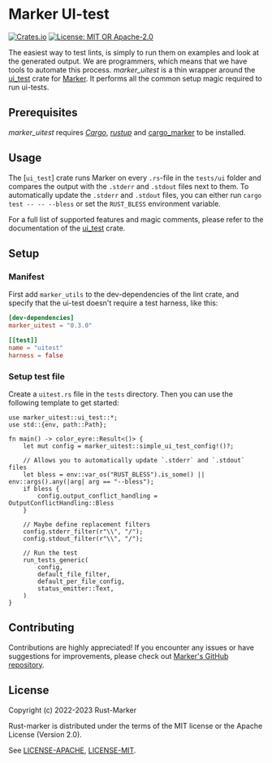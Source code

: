 # Marker UI-test

[![Crates.io](https://img.shields.io/crates/v/marker_uitest.svg)](https://crates.io/crates/marker_uitest)
[![License: MIT OR Apache-2.0](https://img.shields.io/crates/l/marker_uitest.svg)](#license)

The easiest way to test lints, is simply to run them on examples and look at the generated output. We are programmers, which means that we have tools to automate this process. *marker_uitest* is a thin wrapper around the [ui_test] crate for [Marker]. It performs all the common setup magic required to run ui-tests.

[ui_test]: https://crates.io/crates/ui_test
[Marker]: https://github.com/rust-marker/marker

## Prerequisites

*marker_uitest* requires *[Cargo]*, *[rustup]* and [cargo_marker] to be installed.

[Cargo]: https://github.com/rust-lang/cargo/
[rustup]: https://github.com/rust-lang/rustup/
[cargo_marker]: https://crates.io/crates/cargo_marker

## Usage

The [`ui_test`] crate runs Marker on every `.rs`-file in the `tests/ui` folder and compares the output with the `.stderr` and `.stdout` files next to them. To automatically update the `.stderr` and `.stdout` files, you can either run `cargo test -- -- --bless` or set the `RUST_BLESS` environment variable.

For a full list of supported features and magic comments, please refer to the documentation of the [ui_test] crate.

## Setup

### Manifest

First add `marker_utils` to the dev-dependencies of the lint crate, and specify that the ui-test doesn't require a test harness, like this:

<!-- region replace-version stable -->
```toml
[dev-dependencies]
marker_uitest = "0.3.0"

[[test]]
name = "uitest"
harness = false
```
<!-- endregion replace-version stable -->

### Setup test file

Create a `uitest.rs` file in the `tests` directory. Then you can use the following template to get started:

```rust,ignore
use marker_uitest::ui_test::*;
use std::{env, path::Path};

fn main() -> color_eyre::Result<()> {
    let mut config = marker_uitest::simple_ui_test_config!()?;

    // Allows you to automatically update `.stderr` and `.stdout` files
    let bless = env::var_os("RUST_BLESS").is_some() || env::args().any(|arg| arg == "--bless");
    if bless {
        config.output_conflict_handling = OutputConflictHandling::Bless
    }

    // Maybe define replacement filters
    config.stderr_filter(r"\\", "/");
    config.stdout_filter(r"\\", "/");

    // Run the test
    run_tests_generic(
        config,
        default_file_filter,
        default_per_file_config,
        status_emitter::Text,
    )
}
```

## Contributing

Contributions are highly appreciated! If you encounter any issues or have suggestions for improvements, please check out [Marker's GitHub repository](https://github.com/rust-marker/marker).

## License

Copyright (c) 2022-2023 Rust-Marker

Rust-marker is distributed under the terms of the MIT license or the Apache License (Version 2.0).

See [LICENSE-APACHE](https://github.com/rust-marker/marker/blob/master/LICENSE-APACHE), [LICENSE-MIT](https://github.com/rust-marker/marker/blob/master/LICENSE-MIT).
